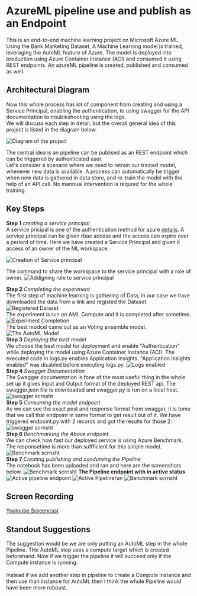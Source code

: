 # AzureML pipeline use and publish as an Endpoint

This is an end-to-end machine learning project on Microsoft Azure ML. Using the Bank Marketing Dataset, A Machine Learning model is trained, leveraging the AutoML feature of Azure. The model is deployed into production using Azure Container Instance (ACI) and consumed it using REST endpoints. An azureML pipeline is created, published and consumed as well.

## Architectural Diagram

Now this whole process has lot of component from creating and using a Service Principal, enabling the authentication, to using swagger for the API documentation to troubleshooting using the logs. <br>
We will discuss each step in detail, but the overall general idea of this project is listed in the diagram below. <br>

![Diagram of the project](./scrnshts/diagram.png)


The central idea is an pipeline can be publised as an REST endpoint which can be triggered by authenticated user. <br>
Let's consider a scenario where we need to retrain our trained model, whenever new data is available. A process can automatically be trigger when new data is gathered in data store, and re-train the model with the help of an API call. No mannual intervention is requred for the whole training. <br>

## Key Steps

**Step 1** *creating a service principal*<br>
A service pricipal is one of the authentication method for azure [details](https://docs.microsoft.com/en-us/azure/active-directory/develop/app-objects-and-service-principals). A service principal can be given rbac access and the access can expire over a periord of time. Here we have created a Service Principal and given it access of an owner of the ML workspace.

![Creation of Service principal](./scrnshts/SP_Creation.JPG)

The command to share the workspace to the service principal with a role of owner.
![Addigning role to service principal](./scrnshts/workspace_share.JPG)

**Step 2** *Completing the experiment*<br>
The first step of machine learning is gathering of Data, in our case we have downloaded the data from a link and registed the Dataset. <br>
![Registered Dataset](./scrnshts/Dataset.JPG)
<br>
The experiment is run on AML Compute and it is completed after sometime.
![Experiment Completion](./scrnshts/experiment_finished.JPG)
<br>
The best modcel came out as an Voting ensemble model.
![The AutoML Model](./scrnshts/Model.JPG)
<br>
**Step 3** *Deploying the best model*<br>
We choose the best model for deployment and enable "Authentication" while deploying the model using Azure Container Instance (ACI). The executed code in logs.py enables Application Insights. "Application Insights enabled" was disabled before executing logs.py.
![Logs enabled](./scrnshts/insights_enabled.JPG)
<br>
**Step 4** *Swagger Documentation*<br>
The Swagger documentation is fone of the most useful thing in the whole set up it gives Input and Output format of the deployed REST api. The swagger.json file is downloaded and swagger.py is run on a local host.
![swagger scrnsht](./scrnshts/swagger.png)
<br>
**Step 5** *Consuming the model endpoint* <br>
As we can see the exact post and response format from swagger, it is tome that we call that endpoint in same format to get result out of it. We have triggered endpoint.py with 2 records and got the results for those 2.<br>
![swagger scrnsht](./scrnshts/endpoint.JPG)
<br>
**Step 6** *Benchmarking the Above endpoint* <br>
We can check how fast our deployed service is using Azure Benchmark. The responsetime is more than suffficient for this simple model.
![Benchmark scrnsht](./scrnshts/benchmark.JPG)
<br>
**Step 7** *Creating publishing and conduming the Pipeline* <br>
The notebook has been uploaded and ran and here are the screenshots below.
![Benchmark scrnsht](./scrnshts/pipeline.JPG)
**The Pipeline endpoint with in active status**
![Active pipeline endpoint](./scrnshts/PipelineEP.JPG)
![Active Pipelinerun](./scrnshts/Pipeline3.JPG)
![Benchmark scrnsht](./scrnshts/Pipeline3.JPG)



## Screen Recording
[Youtoube Screencast](https://youtu.be/z5YAJNxYWqc)

## Standout Suggestions
The suggestion would be we are only putting an AutoML step in the whole Pipeline. THe AutoML step uses a compute target which is created beforehand. Now if we trigger the pipeline it will succeed only if the Compute instance is running.<br>
<br>
Instead if we add another step in pipeline to create a Compute instance and then use than instance for AutoML then I think the whole Pipeline would have been more roboust.
